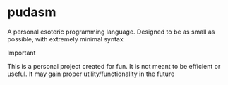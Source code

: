 # pudasm

A personal esoteric programming language.
Designed to be as small as possible, with extremely minimal syntax

> [!IMPORTANT]
> This is a personal project created for fun. It is not meant to be efficient or useful. It may gain proper utility/functionality in the future
